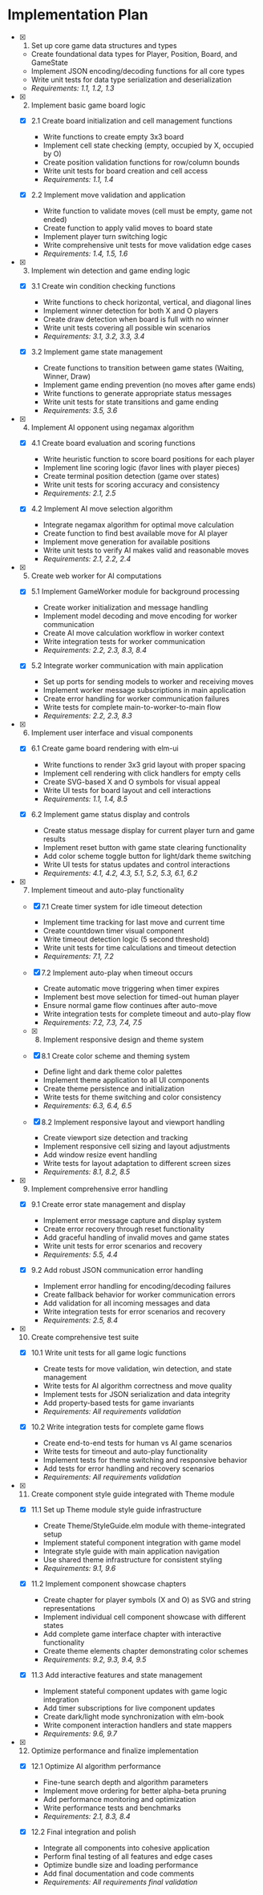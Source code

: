 # Implementation Plan

- [x] 1. Set up core game data structures and types
  - Create foundational data types for Player, Position, Board, and GameState
  - Implement JSON encoding/decoding functions for all core types
  - Write unit tests for data type serialization and deserialization
  - _Requirements: 1.1, 1.2, 1.3_

- [x] 2. Implement basic game board logic
  - [x] 2.1 Create board initialization and cell management functions
    - Write functions to create empty 3x3 board
    - Implement cell state checking (empty, occupied by X, occupied by O)
    - Create position validation functions for row/column bounds
    - Write unit tests for board creation and cell access
    - _Requirements: 1.1, 1.4_

  - [x] 2.2 Implement move validation and application
    - Write function to validate moves (cell must be empty, game not ended)
    - Create function to apply valid moves to board state
    - Implement player turn switching logic
    - Write comprehensive unit tests for move validation edge cases
    - _Requirements: 1.4, 1.5, 1.6_

- [x] 3. Implement win detection and game ending logic
  - [x] 3.1 Create win condition checking functions
    - Write functions to check horizontal, vertical, and diagonal lines
    - Implement winner detection for both X and O players
    - Create draw detection when board is full with no winner
    - Write unit tests covering all possible win scenarios
    - _Requirements: 3.1, 3.2, 3.3, 3.4_

  - [x] 3.2 Implement game state management
    - Create functions to transition between game states (Waiting, Winner, Draw)
    - Implement game ending prevention (no moves after game ends)
    - Write functions to generate appropriate status messages
    - Write unit tests for state transitions and game ending
    - _Requirements: 3.5, 3.6_

- [x] 4. Implement AI opponent using negamax algorithm
  - [x] 4.1 Create board evaluation and scoring functions
    - Write heuristic function to score board positions for each player
    - Implement line scoring logic (favor lines with player pieces)
    - Create terminal position detection (game over states)
    - Write unit tests for scoring accuracy and consistency
    - _Requirements: 2.1, 2.5_

  - [x] 4.2 Implement AI move selection algorithm
    - Integrate negamax algorithm for optimal move calculation
    - Create function to find best available move for AI player
    - Implement move generation for available positions
    - Write unit tests to verify AI makes valid and reasonable moves
    - _Requirements: 2.1, 2.2, 2.4_

- [x] 5. Create web worker for AI computations

  - [x] 5.1 Implement GameWorker module for background processing
    - Create worker initialization and message handling
    - Implement model decoding and move encoding for worker communication
    - Create AI move calculation workflow in worker context
    - Write integration tests for worker communication
    - _Requirements: 2.2, 2.3, 8.3, 8.4_

  - [x] 5.2 Integrate worker communication with main application
    - Set up ports for sending models to worker and receiving moves
    - Implement worker message subscriptions in main application
    - Create error handling for worker communication failures
    - Write tests for complete main-to-worker-to-main flow
    - _Requirements: 2.2, 2.3, 8.3_

- [x] 6. Implement user interface and visual components
  - [x] 6.1 Create game board rendering with elm-ui
    - Write functions to render 3x3 grid layout with proper spacing
    - Implement cell rendering with click handlers for empty cells
    - Create SVG-based X and O symbols for visual appeal
    - Write UI tests for board layout and cell interactions
    - _Requirements: 1.1, 1.4, 8.5_

  - [x] 6.2 Implement game status display and controls
    - Create status message display for current player turn and game results
    - Implement reset button with game state clearing functionality
    - Add color scheme toggle button for light/dark theme switching
    - Write UI tests for status updates and control interactions
    - _Requirements: 4.1, 4.2, 4.3, 5.1, 5.2, 5.3, 6.1, 6.2_

- [x] 7. Implement timeout and auto-play functionality
  - [x] 7.1 Create timer system for idle timeout detection
    - Implement time tracking for last move and current time
    - Create countdown timer visual component
    - Write timeout detection logic (5 second threshold)
    - Write unit tests for time calculations and timeout detection
    - _Requirements: 7.1, 7.2_

  - [x] 7.2 Implement auto-play when timeout occurs
    - Create automatic move triggering when timer expires
    - Implement best move selection for timed-out human player
    - Ensure normal game flow continues after auto-move
    - Write integration tests for complete timeout and auto-play flow
    - _Requirements: 7.2, 7.3, 7.4, 7.5_

  - [x] 8. Implement responsive design and theme system
  - [x] 8.1 Create color scheme and theming system
    - Define light and dark theme color palettes
    - Implement theme application to all UI components
    - Create theme persistence and initialization
    - Write tests for theme switching and color consistency
    - _Requirements: 6.3, 6.4, 6.5_

  - [x] 8.2 Implement responsive layout and viewport handling
    - Create viewport size detection and tracking
    - Implement responsive cell sizing and layout adjustments
    - Add window resize event handling
    - Write tests for layout adaptation to different screen sizes
    - _Requirements: 8.1, 8.2, 8.5_

- [x] 9. Implement comprehensive error handling
  - [x] 9.1 Create error state management and display
    - Implement error message capture and display system
    - Create error recovery through reset functionality
    - Add graceful handling of invalid moves and game states
    - Write unit tests for error scenarios and recovery
    - _Requirements: 5.5, 4.4_

  - [x] 9.2 Add robust JSON communication error handling
    - Implement error handling for encoding/decoding failures
    - Create fallback behavior for worker communication errors
    - Add validation for all incoming messages and data
    - Write integration tests for error scenarios and recovery
    - _Requirements: 2.5, 8.4_

- [x] 10. Create comprehensive test suite
  - [x] 10.1 Write unit tests for all game logic functions
    - Create tests for move validation, win detection, and state management
    - Write tests for AI algorithm correctness and move quality
    - Implement tests for JSON serialization and data integrity
    - Add property-based tests for game invariants
    - _Requirements: All requirements validation_

  - [x] 10.2 Write integration tests for complete game flows
    - Create end-to-end tests for human vs AI game scenarios
    - Write tests for timeout and auto-play functionality
    - Implement tests for theme switching and responsive behavior
    - Add tests for error handling and recovery scenarios
    - _Requirements: All requirements validation_

- [x] 11. Create component style guide integrated with Theme module
  - [x] 11.1 Set up Theme module style guide infrastructure
    - Create Theme/StyleGuide.elm module with theme-integrated setup
    - Implement stateful component integration with game model
    - Integrate style guide with main application navigation
    - Use shared theme infrastructure for consistent styling
    - _Requirements: 9.1, 9.6_

  - [x] 11.2 Implement component showcase chapters
    - Create chapter for player symbols (X and O) as SVG and string representations
    - Implement individual cell component showcase with different states
    - Add complete game interface chapter with interactive functionality
    - Create theme elements chapter demonstrating color schemes
    - _Requirements: 9.2, 9.3, 9.4, 9.5_

  - [x] 11.3 Add interactive features and state management
    - Implement stateful component updates with game logic integration
    - Add timer subscriptions for live component updates
    - Create dark/light mode synchronization with elm-book
    - Write component interaction handlers and state mappers
    - _Requirements: 9.6, 9.7_

- [x] 12. Optimize performance and finalize implementation
  - [x] 12.1 Optimize AI algorithm performance
    - Fine-tune search depth and algorithm parameters
    - Implement move ordering for better alpha-beta pruning
    - Add performance monitoring and optimization
    - Write performance tests and benchmarks
    - _Requirements: 2.1, 8.3, 8.4_

  - [x] 12.2 Final integration and polish
    - Integrate all components into cohesive application
    - Perform final testing of all features and edge cases
    - Optimize bundle size and loading performance
    - Add final documentation and code comments
    - _Requirements: All requirements final validation_